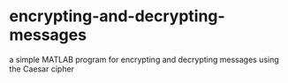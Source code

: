 # encrypting-and-decrypting-messages
a simple MATLAB program for encrypting and decrypting messages using the Caesar cipher
